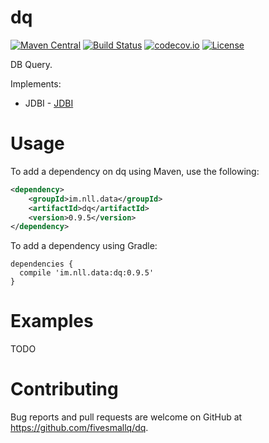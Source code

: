 # dq 
[![Maven Central](https://maven-badges.herokuapp.com/maven-central/im.nll.data/dq/badge.svg)](https://maven-badges.herokuapp.com/maven-central/im.nll.data/dq/)
[![Build Status](https://travis-ci.org/fivesmallq/dq.svg)](https://travis-ci.org/fivesmallq/dq)
[![codecov.io](http://codecov.io/github/fivesmallq/dq/coverage.svg?branch=master)](http://codecov.io/github/fivesmallq/dq?branch=master)
[![License](https://img.shields.io/badge/license-Apache%202-4EB1BA.svg)](https://www.apache.org/licenses/LICENSE-2.0.html)

DB Query.

Implements:

 * JDBI - [JDBI](https://github.com/jdbi/jdbi)


# Usage
To add a dependency on dq using Maven, use the following:

```xml
<dependency>
    <groupId>im.nll.data</groupId>
    <artifactId>dq</artifactId>
    <version>0.9.5</version>
</dependency>
```

To add a dependency using Gradle:

```
dependencies {
  compile 'im.nll.data:dq:0.9.5'
}
```


# Examples

TODO

# Contributing

Bug reports and pull requests are welcome on GitHub at https://github.com/fivesmallq/dq.
